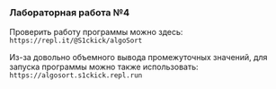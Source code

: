 ### **Лабораторная работа №4**
Проверить работу программы можно здесь:
`https://repl.it/@S1ckick/algoSort`

Из-за довольно объемного вывода промежуточных значений, для запуска программы можно также использовать:
`https://algosort.s1ckick.repl.run`